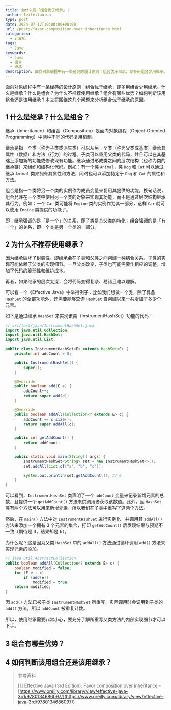 ```yaml
---
title: 为什么说「组合优于继承」？
author: leileiluoluo
type: post
date: 2024-07-12T19:00:00+08:00
url: /posts/favor-composition-over-inheritance.html
categories:
  - 计算机
tags:
  - Java
keywords:
  - Java
  - 组合
  - 继承
description: 面向对象编程中有一条经典的设计原则：组合优于继承，即多用组合少用继承。什么是继承？什么是组合？为什么不推荐使用继承？组合有哪些优势？如何判断该用组合还是该用继承？本文将围绕这几个问题来分析组合优于继承的原因。
---
```


面向对象编程中有一条经典的设计原则：组合优于继承，即多用组合少用继承。什么是继承？什么是组合？为什么不推荐使用继承？组合有哪些优势？如何判断该用组合还是该用继承？本文将围绕这几个问题来分析组合优于继承的原因。

## 1 什么是继承？什么是组合？

继承（Inheritance）和组合（Composition）是面向对象编程（Object-Oriented Programming）中两种不同的代码复用机制。

继承是指一个类（称为子类或派生类）可以从另一个类（称为父类或基类）继承其属性（数据）和方法（行为）的过程。子类可以重用父类的代码，并且可以在其基础上添加新的功能或修改现有功能。继承通过形成类之间的层次结构（也称为类的继承链）来组织和结构化代码。例如：有一个类 `Animal`，类 `Dog` 和 `Cat` 可以通过继承 `Animal` 类来拥有其属性和方法，同时也可以添加特定于 `Dog` 和 `Cat` 的属性和方法。

组合是指一个类将另一个类的实例作为成员变量来复用其提供的功能。换句话说，组合允许在一个类中使用另一个类的对象来实现其功能，而不是通过层次结构继承其行为。例如：一个 `Car` 类可能将 `Engine` 类的实例作为其一部分，这样 `Car` 就可以使用 `Engine` 类提供的功能了。

即：继承强调的是「是一个」的关系，即子类是其父类的特化；组合强调的是「有一个」的关系，即一个类是另一个类的一部分。

## 2 为什么不推荐使用继承？

因为继承破坏了封装性，即继承会在子类和父类之间创建一种耦合关系，子类的实现可能依赖于父类的实现细节。一旦父类改变，子类也可能需要作相应的调整，增加了代码的脆弱性和维护成本。

再者，如果继承的层次太深，会将代码变得复杂、易错且难以理解。

可以看一个《Effective Java》中举得例子：比如我们想做一个类，除了具备 `HashSet` 的全部功能外，还需要能够查询 `HashSet` 自创建以来一共增加了多少个元素。

如下是通过继承 `HashSet` 来实现该类（InstrumentHashSet）功能的代码：

```java
// src/test/java/InstrumentHashSet.java
import java.util.Collection;
import java.util.HashSet;
import java.util.List;

public class InstrumentHashSet<E> extends HashSet<E> {
    private int addCount = 0;

    public InstrumentHashSet() {
        super();
    }

    @Override
    public boolean add(E e) {
        addCount++;
        return super.add(e);
    }

    @Override
    public boolean addAll(Collection<? extends E> c) {
        addCount += c.size();
        return super.addAll(c);
    }

    public int getAddCount() {
        return addCount;
    }

    public static void main(String[] args) {
        InstrumentHashSet<String> set = new InstrumentHashSet<>();
        set.addAll(List.of("a", "b", "c"));

        System.out.println(set.getAddCount()); // 6
    }
}
```

可以看到，`InstrumentHashSet` 类声明了一个 `addCount` 变量来记录新增元素的总数，且提供一个 `getAddCount()` 方法来供调用者获取该数值。此外，因 `HashSet` 类有两个方法可以用来新增元素，所以我们在子类中重写了这两个方法。

然后，在 `main()` 方法中对 `InstrumentHashSet` 进行实例化，并调用其 `addAll()` 方法来添加一个拥有 3 个元素的集合，打印 `getAddCount()` 后发现结果与预期不一致（期待是 3，结果却是 6）。

为什么呢？这是因为父类 `HashSet` 中的 `addAll()` 方法通过循环调用 `add()` 方法来实现元素的添加。

```java
// java.util.AbstractCollection
public boolean addAll(Collection<? extends E> c) {
    boolean modified = false;
    for (E e : c)
        if (add(e))
            modified = true;
    return modified;
}
```

因 `add()` 方法已被子类 `InstrumentHashSet` 所重写，实际调用时会调用到子类的 `add()` 方法，所以 `addCount` 被重复计数。

所以，使用继承需要非常小心，要充分了解所重写父类方法的内部实现细节才可以下手。

## 3 组合有哪些优势？

## 4 如何判断该用组合还是该用继承？

> 参考资料
>
> [1] Effective Java (3rd Edition): Favor composition over inheritance - [https://www.oreilly.com/library/view/effective-java-3rd/9780134686097/](https://www.oreilly.com/library/view/effective-java-3rd/9780134686097/)
